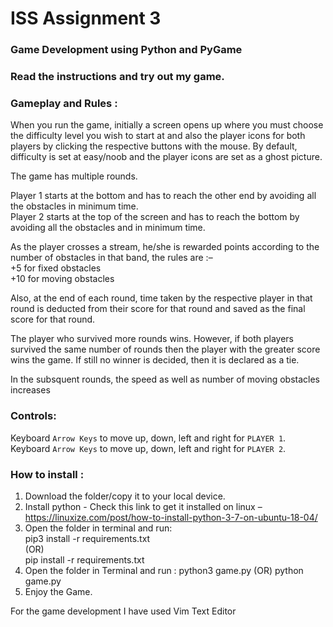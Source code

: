 # ISS Assignment 3 
### Game Development using Python and PyGame 
### Read the instructions and try out my game.  


### Gameplay and Rules :  

When you run the game, initially a screen opens up where you must choose the difficulty level you wish to start at and also the player icons for both players by clicking the respective buttons with the mouse. By default, difficulty is set at easy/noob and the player icons are set as a ghost picture.

The game has multiple rounds. 

Player 1 starts at the bottom and has to reach the other end by avoiding all the obstacles in minimum time.  
Player 2 starts at the top of the screen and has to reach the bottom by avoiding all the obstacles and in minimum time.

As the player crosses a stream, he/she is rewarded points according to the number of obstacles in that band, the rules are :–   
+5 for fixed obstacles  
+10 for moving obstacles  

Also, at the end of each round, time taken by the respective player in that round is deducted from their score for that round and saved as the final score for that round.  

The player who survived more rounds wins. However, if both players survived the same number of rounds then the player with the greater score wins the game. If still no winner is decided, then it is declared as a tie.

In the subsquent rounds, the speed as well as number of moving obstacles increases      

### Controls: 

Keyboard `Arrow Keys` to move up, down, left and right for `PLAYER 1`. 
Keyboard `Arrow Keys` to move up, down, left and right for  `PLAYER 2`.     

### How to install : 

1. Download the folder/copy it to your local device. 
1. Install python - Check this link to get it installed on linux – https://linuxize.com/post/how-to-install-python-3-7-on-ubuntu-18-04/ 
1. Open the folder in terminal and run:<br /> 
	pip3 install -r requirements.txt<br /> 
		(OR)<br />
	pip install -r requirements.txt
1. Open the folder in Terminal and run : 
	python3 game.py 
		(OR)
 	python game.py
1. Enjoy the Game.  

For the game development I have used Vim Text Editor

